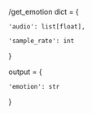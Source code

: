 /get_emotion
dict = {

    'audio': list[float],

    'sample_rate': int

}

output = {

    'emotion': str

}
